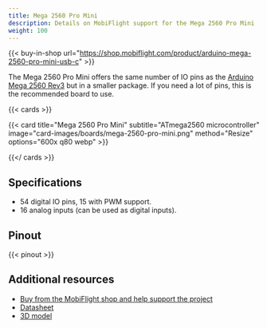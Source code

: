 ```yaml
---
title: Mega 2560 Pro Mini
description: Details on MobiFlight support for the Mega 2560 Pro Mini
weight: 100
---
```


{{< buy-in-shop url="https://shop.mobiflight.com/product/arduino-mega-2560-pro-mini-usb-c" >}}

The Mega 2560 Pro Mini offers the same number of IO pins as the [Arduino Mega 2560 Rev3](../arduino-mega-2560) but in a smaller package. If you need a lot of pins, this is the recommended board to use.

{{< cards >}}

{{< card title="Mega 2560 Pro Mini" subtitle="ATmega2560 microcontroller" image="card-images/boards/mega-2560-pro-mini.png" method="Resize" options="600x q80 webp" >}}

{{</ cards >}}

## Specifications

- 54 digital IO pins, 15 with PWM support.
- 16 analog inputs (can be used as digital inputs).

## Pinout

{{< pinout >}}

## Additional resources

- [Buy from the MobiFlight shop and help support the project](https://shop.mobiflight.com/product/arduino-mega-2560-pro-mini-usb-c)
- [Datasheet](https://www.enmindustry.de/WebRoot/Store31/Shops/88169453/5FFE/0DC7/1617/A559/78B1/0A0C/6D12/6D9F/Mega2650PRO-Datasheet.pdf)
- [3D model](https://grabcad.com/library/arduino-mega-2560-pro-3)
